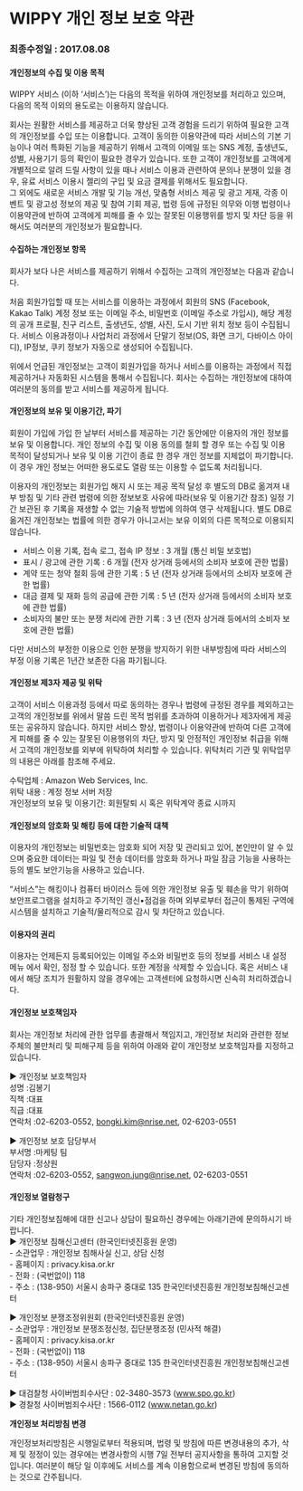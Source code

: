 # WIPPY 개인 정보 보호 약관

### 최종수정일 : 2017.08.08

#### 개인정보의 수집 및 이용 목적

WIPPY 서비스 (이하 ‘서비스’)는 다음의 목적을 위하여 개인정보를 처리하고 있으며, 다음의 목적 이외의 용도로는 이용하지 않습니다.

회사는 원활한 서비스를 제공하고 더욱 향상된 고객 경험을 드리기 위하여 필요한 고객의 개인정보를 수입 또는 이용합니다. 고객이 동의한
이용약관에 따라 서비스의 기본 기능이나 여러 특화된 기능을 제공하기 위해서 고객의 이메일 또는 SNS 계정, 출생년도, 성별, 사용기기 등의
확인이 필요한 경우가 있습니다. 또한 고객이 개인정보를 고객에게 개별적으로 알려 드릴 사항이 있을 때나 서비스 이용과 관련하여 문의나 분쟁이
있을 경우, 유료 서비스 이용시 젤리의 구입 및 요금 결제를 위해서도 필요합니다.  
그 외에도 새로운 서비스 개발 및 기능 개선, 맞춤형 서비스 제공 및 광고 게재, 각종 이벤트 및 광고성 정보의 제공 및 참여 기회 제공,
법령 등에 규정된 의무와 이행 법령이나 이용약관에 반하여 고객에게 피해를 줄 수 있는 잘못된 이용행위를 방지 및 차단 등을 위해서도 여러분의
개인정보가 필요합니다.

#### 수집하는 개인정보 항목

회사가 보다 나은 서비스를 제공하기 위해서 수집하는 고객의 개인정보는 다음과 같습니다.

처음 회원가입할 때 또는 서비스를 이용하는 과정에서 회원의 SNS (Facebook, Kakao Talk) 계정 정보 또는 이메일 주소,
비밀번호 (이메일 주소로 가입시), 해당 계정의 공개 프로필, 친구 리스트, 출생년도, 성별, 사진, 도시 기반 위치 정보 등이 수집됩니다.
서비스 이용과정이나 사업처리 과정에서 단말기 정보(OS, 화면 크기, 다바이스 아이디), IP정보, 쿠키 정보가 자동으로 생성되어
수집됩니다.

위에서 언급된 개인정보는 고객이 회원가입을 하거나 서비스를 이용하는 과정에서 직접 제공하거나 자동화된 시스템을 통해서 수집됩니다. 회사는
수집하는 개인정보에 대하여 여러분의 동의를 받고 서비스를 제공하게 됩니다.

#### 개인정보의 보유 및 이용기간, 파기

회원이 가입에 가입 한 날부터 서비스를 제공하는 기간 동안에만 이용자의 개인 정보를 보유 및 이용합니다. 개인 정보의 수집 및 이용 동의를
철회 할 경우 또는 수집 및 이용 목적이 달성되거나 보유 및 이용 기간이 종료 한 경우 개인 정보를 지체없이 파기합니다. 이 경우 개인
정보는 어떠한 용도로도 열람 또는 이용할 수 없도록 처리됩니다.

이용자의 개인정보는 회원가입 해지 시 또는 제공 목적 달성 후 별도의 DB로 옮겨져 내부 방침 및 기타 관련 법령에 의한 정보보호 사유에
따라(보유 및 이용기간 참조) 일정 기간 보관된 후 기록을 재생할 수 없는 기술적 방법에 의하여 영구 삭제됩니다. 별도 DB로 옮겨진
개인정보는 법률에 의한 경우가 아니고서는 보유 이외의 다른 목적으로 이용되지 않습니다.

* 서비스 이용 기록, 접속 로그, 접속 IP 정보 : 3 개월 (통신 비밀 보호법)
* 표시 / 광고에 관한 기록 : 6 개월 (전자 상거래 등에서의 소비자 보호에 관한 법률)
* 계약 또는 청약 철회 등에 관한 기록 : 5 년 (전자 상거래 등에서의 소비자 보호에 관한 법률)
* 대금 결제 및 재화 등의 공급에 관한 기록 : 5 년 (전자 상거래 등에서의 소비자 보호에 관한 법률)
* 소비자의 불만 또는 분쟁 처리에 관한 기록 : 3 년 (전자 상거래 등에서의 소비자 보호에 관한 법률)
  
다만 서비스의 부정한 이용으로 인한 분쟁을 방지하기 위한 내부방침에 따라 서비스의 부정 이용 기록은 1년간 보존한 다음 파기됩니다.

#### 개인정보 제3자 제공 및 위탁

고객이 서비스 이용과정 등에서 따로 동의하는 경우나 법령에 규정된 경우를 제외하고는 고객의 개인정보를 위에서 말씀 드린 목적 범위를 초과하여
이용하거나 제3자에게 제공 또는 공유하지 않습니다. 하지만 서비스 향상, 법령이나 이용약관에 반하여 다른 고객에게 피해를 줄 수 있는 잘못된
이용행위의 차단, 방지 및 안정적인 개인정보 취급을 위해서 고객의 개인정보를 외부에 위탁하여 처리할 수 있습니다. 위탁처리 기관 및
위탁업무의 내용은 아래를 참조해 주세요.

수탁업체 : Amazon Web Services, Inc.  
위탁 내용 : 계정 정보 서버 저장  
개인정보의 보유 및 이용기간: 회원탈퇴 시 혹은 위탁계약 종료 시까지

#### 개인정보의 암호화 및 해킹 등에 대한 기술적 대책

이용자의 개인정보는 비밀번호는 암호화 되어 저장 및 관리되고 있어, 본인만이 알 수 있으며 중요한 데이터는 파일 및 전송 데이터를 암호화
하거나 파일 잠금 기능을 사용하는 등의 별도 보안기능을 사용하고 있습니다.

“서비스”는 해킹이나 컴퓨터 바이러스 등에 의한 개인정보 유출 및 훼손을 막기 위하여 보안프로그램을 설치하고 주기적인 갱신•점검을 하며
외부로부터 접근이 통제된 구역에 시스템을 설치하고 기술적/물리적으로 감시 및 차단하고 있습니다.

#### 이용자의 권리

이용자는 언제든지 등록되어있는 이메일 주소와 비밀번호 등의 정보를 서비스 내 설정 메뉴 에서 확인, 정정 할 수 있습니다. 또한 계정을
삭제할 수 있습니다. 혹은 서비스 내에서 해당 조치가 원활하지 않을 경우에는 고객센터에 요청하시면 신속히 처리하겠습니다.

#### 개인정보 보호책임자

회사는 개인정보 처리에 관한 업무를 총괄해서 책임지고, 개인정보 처리와 관련한 정보주체의 불만처리 및 피해구제 등을 위하여 아래와 같이
개인정보 보호책임자를 지정하고 있습니다.

▶ 개인정보 보호책임자  
성명 :김봉기  
직책 :대표  
직급 :대표  
연락처 :02-6203-0552, bongki.kim@nrise.net, 02-6203-0551

▶ 개인정보 보호 담당부서  
부서명 :마케팅 팀  
담당자 :정상원  
연락처 :02-6203-0552, sangwon.jung@nrise.net, 02-6203-0551

#### 개인정보 열람청구

기타 개인정보침해에 대한 신고나 상담이 필요하신 경우에는 아래기관에 문의하시기 바랍니다.  
▶ 개인정보 침해신고센터 (한국인터넷진흥원 운영)  
\- 소관업무 : 개인정보 침해사실 신고, 상담 신청  
\- 홈페이지 : privacy.kisa.or.kr  
\- 전화 : (국번없이) 118  
\- 주소 : (138-950) 서울시 송파구 중대로 135 한국인터넷진흥원 개인정보침해신고센터  
  
▶ 개인정보 분쟁조정위원회 (한국인터넷진흥원 운영)  
\- 소관업무 : 개인정보 분쟁조정신청, 집단분쟁조정 (민사적 해결)  
\- 홈페이지 : privacy.kisa.or.kr  
\- 전화 : (국번없이) 118  
\- 주소 : (138-950) 서울시 송파구 중대로 135 한국인터넷진흥원 개인정보침해신고센터  
  
▶ 대검찰청 사이버범죄수사단 : 02-3480-3573 (www.spo.go.kr)  
▶ 경찰청 사이버범죄수사단 : 1566-0112 (www.netan.go.kr)

**개인정보 처리방침 변경**  
  
개인정보처리방침은 시행일로부터 적용되며, 법령 및 방침에 따른 변경내용의 추가, 삭제 및 정정이 있는 경우에는 변경사항의 시행 7일 전부터
공지사항을 통하여 고지할 것입니다. 여러분이 해당 일 이후에도 서비스를 계속 이용함으로써 변경된 방침에 동의하는 것으로 간주됩니다.

